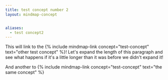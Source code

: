 ```yaml
---
title: test concept number 2
layout: mindmap-concept


aliases:
  - test concept2
---
```


This will link to the {% include mindmap-link concept="test-concept" text="other test concept" %}! Let's expand the length of this paragraph and see what happens if it's a little longer than it was before we didn't expand it!

And another to {% include mindmap-link concept="test-concept" text="the same concept" %}
